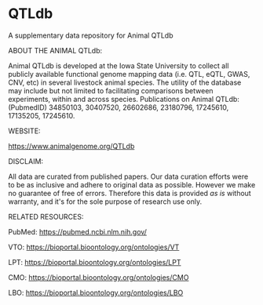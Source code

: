 # QTLdb
A supplementary data repository for Animal QTLdb

ABOUT THE ANIMAL QTLdb:

Animal QTLdb is developed at the Iowa State University to collect all
publicly available functional genome mapping data (i.e. QTL, eQTL, GWAS,
CNV, etc) in several livestock animal species. The utility of the database
may include but not limited to facilitating comparisons between experiments,
within and across species.  Publications on Animal QTLdb: (PubmedID)
34850103, 30407520, 26602686, 23180796, 17245610, 17135205, 17245610.

WEBSITE:

https://www.animalgenome.org/QTLdb

DISCLAIM:

All data are curated from published papers. Our data curation efforts were
to be as inclusive and adhere to original data as possible. However we make
no guarantee of free of errors. Therefore this data is provided *as is*
without warranty, and it's for the sole purpose of research use only.

RELATED RESOURCES:

PubMed: https://pubmed.ncbi.nlm.nih.gov/

VTO: https://bioportal.bioontology.org/ontologies/VT

LPT: https://bioportal.bioontology.org/ontologies/LPT

CMO: https://bioportal.bioontology.org/ontologies/CMO

LBO: https://bioportal.bioontology.org/ontologies/LBO
